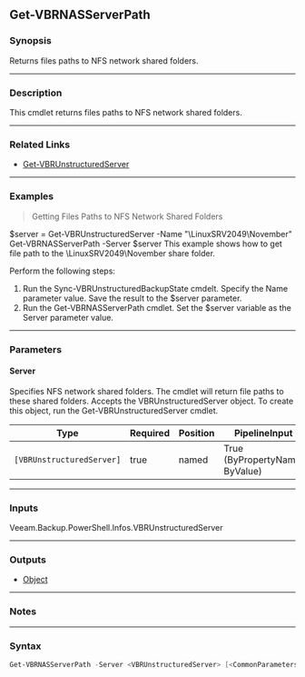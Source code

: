 Get-VBRNASServerPath
--------------------

### Synopsis
Returns files paths to NFS network shared folders.

---

### Description

This cmdlet returns files paths to NFS network shared folders.

---

### Related Links
* [Get-VBRUnstructuredServer](Get-VBRUnstructuredServer)

---

### Examples
> Getting Files Paths to NFS Network Shared Folders

$server = Get-VBRUnstructuredServer -Name "\\LinuxSRV2049\November"
Get-VBRNASServerPath -Server $server
This example shows how to get file path to the \LinuxSRV2049\November share folder.

Perform the following steps:
1. Run the Sync-VBRUnstructuredBackupState cmdelt. Specify the Name parameter value. Save the result to the $server parameter.
2. Run the Get-VBRNASServerPath cmdlet. Set the $server variable as the Server parameter value.

---

### Parameters
#### **Server**
Specifies NFS network shared folders. The cmdlet will return file paths to these shared folders. Accepts the VBRUnstructuredServer object. To create this object, run the Get-VBRUnstructuredServer cmdlet.

|Type                     |Required|Position|PipelineInput                 |
|-------------------------|--------|--------|------------------------------|
|`[VBRUnstructuredServer]`|true    |named   |True (ByPropertyName, ByValue)|

---

### Inputs
Veeam.Backup.PowerShell.Infos.VBRUnstructuredServer

---

### Outputs
* [Object](https://learn.microsoft.com/en-us/dotnet/api/System.Object)

---

### Notes

---

### Syntax
```PowerShell
Get-VBRNASServerPath -Server <VBRUnstructuredServer> [<CommonParameters>]
```
